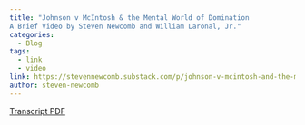 ```yaml
---
title: "Johnson v McIntosh & the Mental World of Domination
A Brief Video by Steven Newcomb and William Laronal, Jr."
categories:
  - Blog
tags:
  - link
  - video
link: https://stevennewcomb.substack.com/p/johnson-v-mcintosh-and-the-mental
author: steven-newcomb
---
```


[Transcript PDF](/assets/pdfs/Johnson-v-McIntosh-the-Mental-World-of-Domination_otter_ai.pdf)
